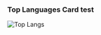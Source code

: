 ### Top Languages Card test
![Top Langs](https://github-readme-stats.vercel.app/api/top-langs/?username=pad918&size_weight=0.5&count_weight=0.5&exclude_repo=PentagoAI&hide=javascript,html,css&langs_count=8&layout=compact&theme=dark)

